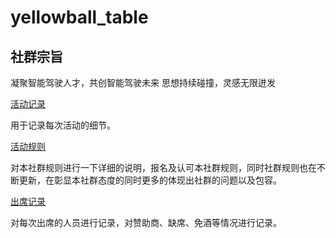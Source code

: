 # yellowball_table
## 社群宗旨

凝聚智能驾驶人才，共创智能驾驶未来
思想持续碰撞，灵感无限迸发



[活动记录]( https://github.com/toutou205/yellowball_table/blob/main/yellowball.md)

用于记录每次活动的细节。

[活动规则](https://github.com/toutou205/yellowball_table/blob/main/rules.md)

对本社群规则进行一下详细的说明，报名及认可本社群规则，同时社群规则也在不断更新，在彰显本社群态度的同时更多的体现出社群的问题以及包容。

[出席记录](https://github.com/toutou205/yellowball_table/blob/main/records.md)

对每次出席的人员进行记录，对赞助商、缺席、免酒等情况进行记录。

